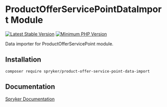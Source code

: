 # ProductOfferServicePointDataImport Module
[![Latest Stable Version](https://poser.pugx.org/spryker/product-offer-service-point-data-import/v/stable.svg)](https://packagist.org/packages/spryker/product-offer-service-point-data-import)
[![Minimum PHP Version](https://img.shields.io/badge/php-%3E%3D%208.2-8892BF.svg)](https://php.net/)

Data importer for ProductOfferServicePoint module.

## Installation

```
composer require spryker/product-offer-service-point-data-import
```

## Documentation

[Spryker Documentation](https://docs.spryker.com)
